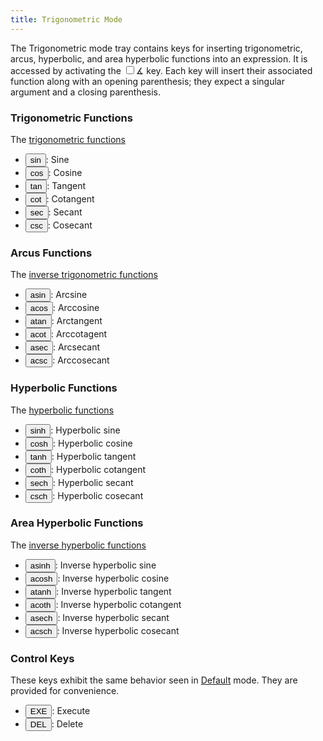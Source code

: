 ```yaml
---
title: Trigonometric Mode
---
```


The Trigonometric mode tray contains keys for inserting trigonometric, arcus, hyperbolic, and area hyperbolic functions into an expression. It is accessed by activating the <label class="toggle normal"><input type="checkbox"/><span>∡</span></label> key. Each key will insert their associated function along with an opening parenthesis; they expect a singular argument and a closing parenthesis.

### Trigonometric Functions

The [trigonometric functions](https://en.wikipedia.org/wiki/Trigonometric_functions)

- <button class="normal trig"><span class="primary"><span></span>sin</span></button>: Sine
- <button class="normal trig"><span class="primary"><span></span>cos</span></button>: Cosine
- <button class="normal trig"><span class="primary"><span></span>tan</span></button>: Tangent
- <button class="normal trig"><span class="primary"><span></span>cot</span></button>: Cotangent
- <button class="normal trig"><span class="primary"><span></span>sec</span></button>: Secant
- <button class="normal trig"><span class="primary"><span></span>csc</span></button>: Cosecant

### Arcus Functions

The [inverse trigonometric functions](https://en.wikipedia.org/wiki/Inverse_trigonometric_functions)

- <button class="normal trig"><span class="primary"><span></span>asin</span></button>: Arcsine
- <button class="normal trig"><span class="primary"><span></span>acos</span></button>: Arccosine
- <button class="normal trig"><span class="primary"><span></span>atan</span></button>: Arctangent
- <button class="normal trig"><span class="primary"><span></span>acot</span></button>: Arccotagent
- <button class="normal trig"><span class="primary"><span></span>asec</span></button>: Arcsecant
- <button class="normal trig"><span class="primary"><span></span>acsc</span></button>: Arccosecant

### Hyperbolic Functions

The [hyperbolic functions](https://en.wikipedia.org/wiki/Hyperbolic_functions)

- <button class="normal trig"><span class="primary"><span></span>sinh</span></button>: Hyperbolic sine
- <button class="normal trig"><span class="primary"><span></span>cosh</span></button>: Hyperbolic cosine
- <button class="normal trig"><span class="primary"><span></span>tanh</span></button>: Hyperbolic tangent
- <button class="normal trig"><span class="primary"><span></span>coth</span></button>: Hyperbolic cotangent
- <button class="normal trig"><span class="primary"><span></span>sech</span></button>: Hyperbolic secant
- <button class="normal trig"><span class="primary"><span></span>csch</span></button>: Hyperbolic cosecant

### Area Hyperbolic Functions

The [inverse hyperbolic functions](https://en.wikipedia.org/wiki/Inverse_hyperbolic_functions)

- <button class="normal trig"><span class="primary"><span></span>asinh</span></button>: Inverse hyperbolic sine
- <button class="normal trig"><span class="primary"><span></span>acosh</span></button>: Inverse hyperbolic cosine
- <button class="normal trig"><span class="primary"><span></span>atanh</span></button>: Inverse hyperbolic tangent
- <button class="normal trig"><span class="primary"><span></span>acoth</span></button>: Inverse hyperbolic cotangent
- <button class="normal trig"><span class="primary"><span></span>asech</span></button>: Inverse hyperbolic secant
- <button class="normal trig"><span class="primary"><span></span>acsch</span></button>: Inverse hyperbolic cosecant

### Control Keys

These keys exhibit the same behavior seen in [Default](/graphca/keypad/default) mode. They are provided for convenience.

- <button class="normal trig"><span class="primary"><span>EXE</span></span></button>: Execute
- <button class="normal trig"><span class="primary"><span>DEL</span></span></button>: Delete 
